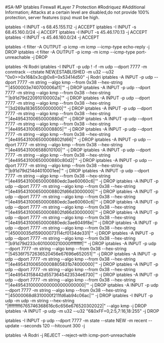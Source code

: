 #SA-MP Iptables Firewall
#Layer 7 Protection
#Rodriquez
#Additional Information; Attacks at a certain level are disabled,do not provide 100% protection, server features (cpu) must be high.

iptables -I INPUT  -s 68.45.155.112 -j ACCEPT
iptables -I INPUT  -s 68.45.160.0/24 -j ACCEPT
iptables -I INPUT  -s  45.46.170.13 -j ACCEPT
iptables -I INPUT  -s  45.46.160.0/24 -j ACCEPT		

iptables -t filter -A OUTPUT -p icmp -m icmp --icmp-type echo-reply -j DROP
iptables -t filter -A OUTPUT -p icmp -m icmp --icmp-type port-unreachable -j DROP

iptables -N Rodri
iptables -I INPUT -p udp \! -f -m udp --dport 7777 -m conntrack --ctstate NEW,ESTABLISHED -m u32 --u32 "0x0>>0x16&0x3c@0x8=0x53414d50" -j Rodri
iptables -A INPUT -p udp --dport 7777 -m string --algo kmp --from 0x38 --hex-string "'|4500003e740700006a11|'" -j DROP
iptables -A INPUT -p udp --dport 7777 -m string --algo kmp --from 0x38 --hex-string "'|b91d79d220910100002a|'" -j DROP
iptables -A INPUT -p udp --dport 7777 -m string --algo kmp --from 0x38 --hex-string "'|3d269a18365500000000|'" -j DROP
iptables -A INPUT -p udp --dport 7777 -m string --algo kmp --from 0x38 --hex-string "'|4e49543100650000880d|'" -j DROP
iptables -A INPUT -p udp --dport 7777 -m string --algo kmp --from 0x38 --hex-string "'|4e495431006500008805|'" -j DROP
iptables -A INPUT -p udp --dport 7777 -m string --algo kmp --from 0x38 --hex-string "'|4e495431006500008802fd66|'" -j DROP
iptables -A INPUT -p udp --dport 7777 -m string --algo kmp --from 0x38 --hex-string "'|4e495431006588010100|'" -j DROP
iptables -A INPUT -p udp --dport 7777 -m string --algo kmp --from 0x38 --hex-string "'|4e49543100650000880c80d2|'" -j DROP
iptables -A INPUT -p udp --dport 7777 -m string --algo kmp --from 0x38 --hex-string "'|b91d79d214d4010001ee|'" -j DROP
iptables -A INPUT -p udp --dport 7777 -m string --algo kmp --from 0x38 --hex-string "'|4e49543100650000880edc3ae60060c6|'" -j DROP
iptables -A INPUT -p udp --dport 7777 -m string --algo kmp --from 0x38 --hex-string "'|4e495431006500008802fd66d3000000|'" -j DROP
iptables -A INPUT -p udp --dport 7777 -m string --algo kmp --from 0x38 --hex-string "'|4e49543100650000880edc3ae60060c6|'" -j DROP
iptables -A INPUT -p udp --dport 7777 -m string --algo kmp --from 0x38 --hex-string "'|4e495431006500008802fd66d3000000|'" -j DROP
iptables -A INPUT -p udp --dport 7777 -m string --algo kmp --from 0x38 --hex-string "'|4e49543100650000880edc3ae6049f8e|'" -j DROP
iptables -A INPUT -p udp --dport 7777 -m string --algo kmp --from 0x38 --hex-string "'|45000035d159000073114cf0134de331|'" -j DROP
iptables -A INPUT -p udp --dport 7777 -m string --algo kmp --from 0x38 --hex-string "'|b91d79d233c6010000210000ffffffff|'" -j DROP
iptables -A INPUT -p udp --dport 7777 -m string --algo kmp --from 0x38 --hex-string "'|54536f7572636520456e67696e652051|'" -j DROP
iptables -A INPUT -p udp --dport 7777 -m string --algo kmp --from 0x38 --hex-string "'|4e495431006500008805831b74000000|'" -j DROP
iptables -A INPUT -p udp --dport 7777 -m string --algo kmp --from 0x38 --hex-string "'|4e49543158442d5573645423534e6730|'" -j DROP
iptables -A INPUT -p udp --dport 7777 -m string --algo kmp --from 0x38 --hex-string "'|4e49543100000000000000000000|'" -j DROP
iptables -A INPUT -p udp --dport 7777 -m string --algo kmp --from 0x38 --hex-string "'|45000068d8310000f211fd6ab94c06ac|'" -j DROP
iptables -I INPUT -p udp -m udp -m string --hex-string "|ffffffff6765746368616c6c656e676520302022|" --algo kmp -j DROP
iptables -A INPUT -p udp -m u32 --u32 "6&0xFF=0,2:5,7:16,18:255" -j DROP

iptables -I INPUT -p udp --dport 7777 -m state --state NEW -m recent --update --seconds 120 --hitcount 300 -j

iptables -A Rodri -j REJECT --reject-with icmp-port-unreachable
